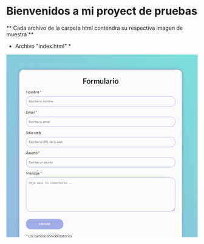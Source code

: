 # Bienvenidos a mi proyect de pruebas

** Cada archivo de la carpeta html contendra su respectiva imagen de muestra **

* Archivo "index.html" *

![captura de pantalla de la evidencia del archivo html/index.html.](img/ejercicios/img1.png)
